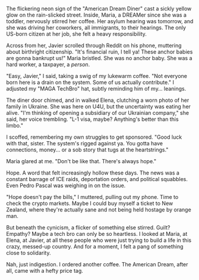 The flickering neon sign of the "American Dream Diner" cast a sickly yellow glow on the rain-slicked street. Inside, Maria, a DREAMer since she was a toddler, nervously stirred her coffee. Her asylum hearing was tomorrow, and she was driving her coworkers, all immigrants, to their hearings. The only US-born citizen at her job, she felt a heavy responsibility.

Across from her, Javier scrolled through Reddit on his phone, muttering about birthright citizenship. "It's financial ruin, I tell ya! These anchor babies are gonna bankrupt us!" Maria bristled. She was no anchor baby. She was a hard worker, a taxpayer, a *person*.

"Easy, Javier," I said, taking a swig of my lukewarm coffee. "Not everyone born here is a drain on the system. Some of us actually contribute." I adjusted my "MAGA TechBro" hat, subtly reminding him of my… leanings.

The diner door chimed, and in walked Elena, clutching a worn photo of her family in Ukraine. She was here on U4U, but the uncertainty was eating her alive. "I'm thinking of opening a subsidiary of our Ukrainian company," she said, her voice trembling. "L-1 visa, maybe? Anything's better than this limbo."

I scoffed, remembering my own struggles to get sponsored. "Good luck with that, sister. The system's rigged against ya. You gotta have connections, money... or a sob story that tugs at the heartstrings."

Maria glared at me. "Don't be like that. There's always hope."

Hope. A word that felt increasingly hollow these days. The news was a constant barrage of ICE raids, deportation orders, and political squabbles. Even Pedro Pascal was weighing in on the issue.

"Hope doesn't pay the bills," I muttered, pulling out my phone. Time to check the crypto markets. Maybe I could buy myself a ticket to New Zealand, where they're actually sane and not being held hostage by orange man.

But beneath the cynicism, a flicker of something else stirred. Guilt? Empathy? Maybe a tech bro can only be so heartless. I looked at Maria, at Elena, at Javier, at all these people who were just trying to build a life in this crazy, messed-up country. And for a moment, I felt a pang of something close to solidarity.

Nah, just indigestion. I ordered another coffee. The American Dream, after all, came with a hefty price tag.